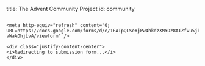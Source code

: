 title: The Advent Community Project
id: community

~~~

<meta http-equiv="refresh" content="0; URL=https://docs.google.com/forms/d/e/1FAIpQLSeYjPw4hkdzXMYOz8AIZfvu5jbvY39qclhOaha-vWaAOhjLvA/viewform" />

<div class="justify-content-center">
<i>Redirecting to submission form...</i>
</div>
